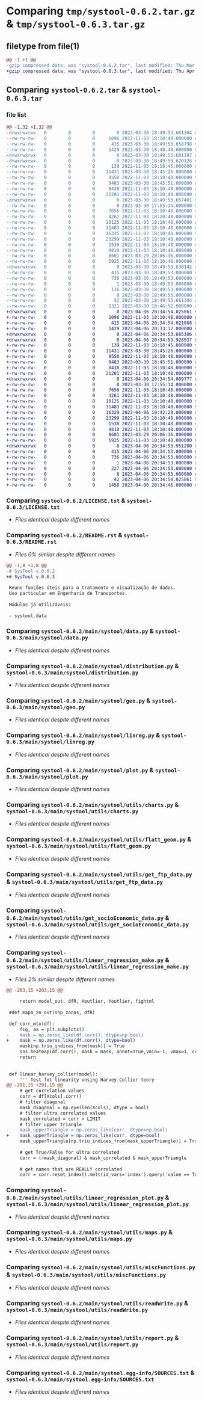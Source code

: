 # Comparing `tmp/systool-0.6.2.tar.gz` & `tmp/systool-0.6.3.tar.gz`

## filetype from file(1)

```diff
@@ -1 +1 @@
-gzip compressed data, was "systool-0.6.2.tar", last modified: Thu Mar 30 18:49:53 2023, max compression
+gzip compressed data, was "systool-0.6.3.tar", last modified: Thu Apr  6 20:34:54 2023, max compression
```

## Comparing `systool-0.6.2.tar` & `systool-0.6.3.tar`

### file list

```diff
@@ -1,32 +1,32 @@
-drwxrwxrwx   0        0        0        0 2023-03-30 18:49:53.661304 systool-0.6.2/
--rw-rw-rw-   0        0        0     1096 2022-11-03 18:10:48.000000 systool-0.6.2/LICENSE.txt
--rw-rw-rw-   0        0        0      415 2023-03-30 18:49:53.658798 systool-0.6.2/PKG-INFO
--rw-rw-rw-   0        0        0     1429 2023-03-30 18:48:40.000000 systool-0.6.2/README.rst
-drwxrwxrwx   0        0        0        0 2023-03-30 18:49:53.601397 systool-0.6.2/main/
-drwxrwxrwx   0        0        0        0 2023-03-30 18:49:53.620126 systool-0.6.2/main/systool/
--rw-rw-rw-   0        0        0      139 2022-11-03 18:18:45.000000 systool-0.6.2/main/systool/__init__.py
--rw-rw-rw-   0        0        0    11431 2023-03-30 18:45:26.000000 systool-0.6.2/main/systool/data.py
--rw-rw-rw-   0        0        0     9550 2022-11-03 18:10:48.000000 systool-0.6.2/main/systool/distribution.py
--rw-rw-rw-   0        0        0     9483 2023-03-30 18:45:51.000000 systool-0.6.2/main/systool/geo.py
--rw-rw-rw-   0        0        0     8438 2022-11-03 18:10:48.000000 systool-0.6.2/main/systool/linreg.py
--rw-rw-rw-   0        0        0    21201 2022-11-03 18:10:48.000000 systool-0.6.2/main/systool/plot.py
-drwxrwxrwx   0        0        0        0 2023-03-30 18:49:53.657401 systool-0.6.2/main/systool/utils/
--rw-rw-rw-   0        0        0        0 2023-03-30 17:55:14.000000 systool-0.6.2/main/systool/utils/__init__.py
--rw-rw-rw-   0        0        0     7656 2022-11-03 18:10:48.000000 systool-0.6.2/main/systool/utils/charts.py
--rw-rw-rw-   0        0        0     4261 2022-11-03 18:10:48.000000 systool-0.6.2/main/systool/utils/flatt_geom.py
--rw-rw-rw-   0        0        0    10125 2022-11-03 18:10:48.000000 systool-0.6.2/main/systool/utils/get_ftp_data.py
--rw-rw-rw-   0        0        0    31483 2022-11-03 18:10:48.000000 systool-0.6.2/main/systool/utils/get_socioEconomic_data.py
--rw-rw-rw-   0        0        0    16335 2022-11-03 18:10:48.000000 systool-0.6.2/main/systool/utils/linear_regression_make.py
--rw-rw-rw-   0        0        0    23299 2022-11-03 18:10:48.000000 systool-0.6.2/main/systool/utils/linear_regression_plot.py
--rw-rw-rw-   0        0        0     1538 2022-11-03 18:10:48.000000 systool-0.6.2/main/systool/utils/maps.py
--rw-rw-rw-   0        0        0     4810 2022-11-03 18:10:48.000000 systool-0.6.2/main/systool/utils/miscFunctions.py
--rw-rw-rw-   0        0        0     8601 2023-03-29 20:06:36.000000 systool-0.6.2/main/systool/utils/readWrite.py
--rw-rw-rw-   0        0        0     5925 2022-11-03 18:10:48.000000 systool-0.6.2/main/systool/utils/report.py
-drwxrwxrwx   0        0        0        0 2023-03-30 18:49:53.630142 systool-0.6.2/main/systool.egg-info/
--rw-rw-rw-   0        0        0      415 2023-03-30 18:49:53.000000 systool-0.6.2/main/systool.egg-info/PKG-INFO
--rw-rw-rw-   0        0        0      736 2023-03-30 18:49:53.000000 systool-0.6.2/main/systool.egg-info/SOURCES.txt
--rw-rw-rw-   0        0        0        1 2023-03-30 18:49:53.000000 systool-0.6.2/main/systool.egg-info/dependency_links.txt
--rw-rw-rw-   0        0        0      116 2023-03-30 18:49:53.000000 systool-0.6.2/main/systool.egg-info/requires.txt
--rw-rw-rw-   0        0        0        8 2023-03-30 18:49:53.000000 systool-0.6.2/main/systool.egg-info/top_level.txt
--rw-rw-rw-   0        0        0       42 2023-03-30 18:49:53.661304 systool-0.6.2/setup.cfg
--rw-rw-rw-   0        0        0     1321 2023-03-30 18:46:52.000000 systool-0.6.2/setup.py
+drwxrwxrwx   0        0        0        0 2023-04-06 20:34:54.025861 systool-0.6.3/
+-rw-rw-rw-   0        0        0     1096 2022-11-03 18:10:48.000000 systool-0.6.3/LICENSE.txt
+-rw-rw-rw-   0        0        0      415 2023-04-06 20:34:54.021868 systool-0.6.3/PKG-INFO
+-rw-rw-rw-   0        0        0     1429 2023-04-06 20:33:17.000000 systool-0.6.3/README.rst
+drwxrwxrwx   0        0        0        0 2023-04-06 20:34:53.885306 systool-0.6.3/main/
+drwxrwxrwx   0        0        0        0 2023-04-06 20:34:53.928537 systool-0.6.3/main/systool/
+-rw-rw-rw-   0        0        0      139 2022-11-03 18:18:45.000000 systool-0.6.3/main/systool/__init__.py
+-rw-rw-rw-   0        0        0    11431 2023-03-30 18:45:26.000000 systool-0.6.3/main/systool/data.py
+-rw-rw-rw-   0        0        0     9550 2022-11-03 18:10:48.000000 systool-0.6.3/main/systool/distribution.py
+-rw-rw-rw-   0        0        0     9483 2023-03-30 18:45:51.000000 systool-0.6.3/main/systool/geo.py
+-rw-rw-rw-   0        0        0     8438 2022-11-03 18:10:48.000000 systool-0.6.3/main/systool/linreg.py
+-rw-rw-rw-   0        0        0    21201 2022-11-03 18:10:48.000000 systool-0.6.3/main/systool/plot.py
+drwxrwxrwx   0        0        0        0 2023-04-06 20:34:54.009777 systool-0.6.3/main/systool/utils/
+-rw-rw-rw-   0        0        0        0 2023-03-30 17:55:14.000000 systool-0.6.3/main/systool/utils/__init__.py
+-rw-rw-rw-   0        0        0     7656 2022-11-03 18:10:48.000000 systool-0.6.3/main/systool/utils/charts.py
+-rw-rw-rw-   0        0        0     4261 2022-11-03 18:10:48.000000 systool-0.6.3/main/systool/utils/flatt_geom.py
+-rw-rw-rw-   0        0        0    10125 2022-11-03 18:10:48.000000 systool-0.6.3/main/systool/utils/get_ftp_data.py
+-rw-rw-rw-   0        0        0    31483 2022-11-03 18:10:48.000000 systool-0.6.3/main/systool/utils/get_socioEconomic_data.py
+-rw-rw-rw-   0        0        0    16329 2023-04-06 19:42:29.000000 systool-0.6.3/main/systool/utils/linear_regression_make.py
+-rw-rw-rw-   0        0        0    23299 2022-11-03 18:10:48.000000 systool-0.6.3/main/systool/utils/linear_regression_plot.py
+-rw-rw-rw-   0        0        0     1538 2022-11-03 18:10:48.000000 systool-0.6.3/main/systool/utils/maps.py
+-rw-rw-rw-   0        0        0     4810 2022-11-03 18:10:48.000000 systool-0.6.3/main/systool/utils/miscFunctions.py
+-rw-rw-rw-   0        0        0     8601 2023-03-29 20:06:36.000000 systool-0.6.3/main/systool/utils/readWrite.py
+-rw-rw-rw-   0        0        0     5925 2022-11-03 18:10:48.000000 systool-0.6.3/main/systool/utils/report.py
+drwxrwxrwx   0        0        0        0 2023-04-06 20:34:53.951200 systool-0.6.3/main/systool.egg-info/
+-rw-rw-rw-   0        0        0      415 2023-04-06 20:34:53.000000 systool-0.6.3/main/systool.egg-info/PKG-INFO
+-rw-rw-rw-   0        0        0      736 2023-04-06 20:34:53.000000 systool-0.6.3/main/systool.egg-info/SOURCES.txt
+-rw-rw-rw-   0        0        0        1 2023-04-06 20:34:53.000000 systool-0.6.3/main/systool.egg-info/dependency_links.txt
+-rw-rw-rw-   0        0        0      227 2023-04-06 20:34:53.000000 systool-0.6.3/main/systool.egg-info/requires.txt
+-rw-rw-rw-   0        0        0        8 2023-04-06 20:34:53.000000 systool-0.6.3/main/systool.egg-info/top_level.txt
+-rw-rw-rw-   0        0        0       42 2023-04-06 20:34:54.025861 systool-0.6.3/setup.cfg
+-rw-rw-rw-   0        0        0     1458 2023-04-06 20:34:46.000000 systool-0.6.3/setup.py
```

### Comparing `systool-0.6.2/LICENSE.txt` & `systool-0.6.3/LICENSE.txt`

 * *Files identical despite different names*

### Comparing `systool-0.6.2/README.rst` & `systool-0.6.3/README.rst`

 * *Files 0% similar despite different names*

```diff
@@ -1,8 +1,8 @@
-# SysTool v.0.6.2
+# SysTool v.0.6.3
 
 Reune funções úteis para o tratamento e visualização de dados. 
 Uso particular em Engenharia de Transportes.
 
 Módulos já utilizáveis:
 
 - systool.data
```

### Comparing `systool-0.6.2/main/systool/data.py` & `systool-0.6.3/main/systool/data.py`

 * *Files identical despite different names*

### Comparing `systool-0.6.2/main/systool/distribution.py` & `systool-0.6.3/main/systool/distribution.py`

 * *Files identical despite different names*

### Comparing `systool-0.6.2/main/systool/geo.py` & `systool-0.6.3/main/systool/geo.py`

 * *Files identical despite different names*

### Comparing `systool-0.6.2/main/systool/linreg.py` & `systool-0.6.3/main/systool/linreg.py`

 * *Files identical despite different names*

### Comparing `systool-0.6.2/main/systool/plot.py` & `systool-0.6.3/main/systool/plot.py`

 * *Files identical despite different names*

### Comparing `systool-0.6.2/main/systool/utils/charts.py` & `systool-0.6.3/main/systool/utils/charts.py`

 * *Files identical despite different names*

### Comparing `systool-0.6.2/main/systool/utils/flatt_geom.py` & `systool-0.6.3/main/systool/utils/flatt_geom.py`

 * *Files identical despite different names*

### Comparing `systool-0.6.2/main/systool/utils/get_ftp_data.py` & `systool-0.6.3/main/systool/utils/get_ftp_data.py`

 * *Files identical despite different names*

### Comparing `systool-0.6.2/main/systool/utils/get_socioEconomic_data.py` & `systool-0.6.3/main/systool/utils/get_socioEconomic_data.py`

 * *Files identical despite different names*

### Comparing `systool-0.6.2/main/systool/utils/linear_regression_make.py` & `systool-0.6.3/main/systool/utils/linear_regression_make.py`

 * *Files 2% similar despite different names*

```diff
@@ -203,15 +203,15 @@
         
     return model_out, dfR, Xoutlier, Youtlier, fightml  
 
 #def mapa_zn_out(shp_zonas, dfR)
 
 def corr_mtx(df):
     fig, ax = plt.subplots()
-    mask = np.zeros_like(df.corr(), dtype=np.bool)
+    mask = np.zeros_like(df.corr(), dtype=bool)
     mask[np.triu_indices_from(mask)] = True
     sns.heatmap(df.corr(), mask = mask, annot=True,vmin=-1, vmax=1, center=0, cmap='RdBu')
     return
          
 
 def linear_harvey_collier(model):
     ''' Test fot linearity unsing Harvey-Collier teory
@@ -291,15 +291,15 @@
     # get correlation values
     corr = df[Xcols].corr()
     # filter diagonal
     mask_diagonal = np.eye(len(Xcols), dtype = bool)
     # filter ultra correlated values
     mask_correlated = corr > LIMIT
     # filter upper triangle
-    mask_upperTriangle = np.zeros_like(corr, dtype=np.bool)
+    mask_upperTriangle = np.zeros_like(corr, dtype=bool)
     mask_upperTriangle[np.triu_indices_from(mask_upperTriangle)] = True
     
     # get True/False for ultra correlated
     corr = (~mask_diagonal) & mask_correlated & mask_upperTriangle
 
     # get names that are REALLY correlated
     corr = corr.reset_index().melt(id_vars='index').query('value == True')
```

### Comparing `systool-0.6.2/main/systool/utils/linear_regression_plot.py` & `systool-0.6.3/main/systool/utils/linear_regression_plot.py`

 * *Files identical despite different names*

### Comparing `systool-0.6.2/main/systool/utils/maps.py` & `systool-0.6.3/main/systool/utils/maps.py`

 * *Files identical despite different names*

### Comparing `systool-0.6.2/main/systool/utils/miscFunctions.py` & `systool-0.6.3/main/systool/utils/miscFunctions.py`

 * *Files identical despite different names*

### Comparing `systool-0.6.2/main/systool/utils/readWrite.py` & `systool-0.6.3/main/systool/utils/readWrite.py`

 * *Files identical despite different names*

### Comparing `systool-0.6.2/main/systool/utils/report.py` & `systool-0.6.3/main/systool/utils/report.py`

 * *Files identical despite different names*

### Comparing `systool-0.6.2/main/systool.egg-info/SOURCES.txt` & `systool-0.6.3/main/systool.egg-info/SOURCES.txt`

 * *Files identical despite different names*

